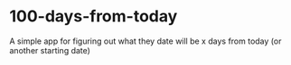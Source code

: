 100-days-from-today
===================

A simple app for figuring out what they date will be x days from today (or another starting date)
